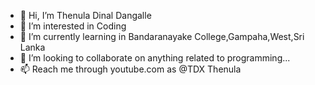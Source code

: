 - 👋 Hi, I’m Thenula Dinal Dangalle
- 👀 I’m interested in Coding
- 🌱 I’m currently learning in Bandaranayake College,Gampaha,West,Sri Lanka
- 💞️ I’m looking to collaborate on anything related to programming...
- 📫 Reach me through youtube.com as @TDX Thenula
<!---
TH3NULA/TH3NULA is a ✨ special ✨ repository because its `README.md` (this file) appears on your GitHub profile.
You can click the Preview link to take a look at your changes.
--->

